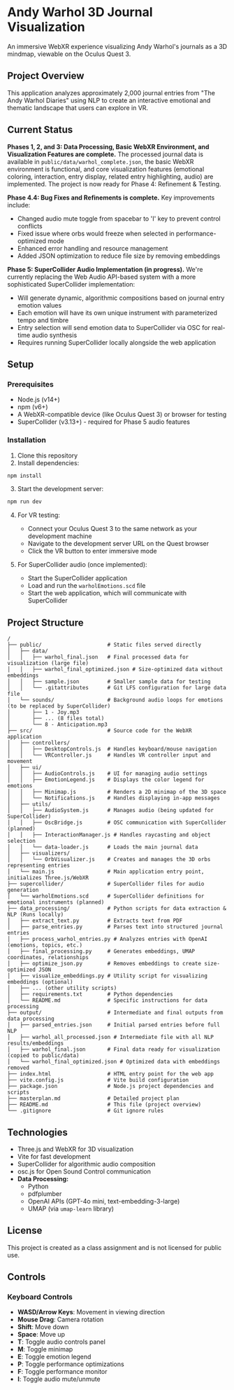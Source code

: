 # Andy Warhol 3D Journal Visualization

An immersive WebXR experience visualizing Andy Warhol's journals as a 3D mindmap, viewable on the Oculus Quest 3.

## Project Overview

This application analyzes approximately 2,000 journal entries from "The Andy Warhol Diaries" using NLP to create an interactive emotional and thematic landscape that users can explore in VR.

## Current Status

**Phases 1, 2, and 3: Data Processing, Basic WebXR Environment, and Visualization Features are complete.** The processed journal data is available in `public/data/warhol_complete.json`, the basic WebXR environment is functional, and core visualization features (emotional coloring, interaction, entry display, related entry highlighting, audio) are implemented. The project is now ready for Phase 4: Refinement & Testing.

**Phase 4.4: Bug Fixes and Refinements is complete.** Key improvements include:
- Changed audio mute toggle from spacebar to 'I' key to prevent control conflicts
- Fixed issue where orbs would freeze when selected in performance-optimized mode
- Enhanced error handling and resource management
- Added JSON optimization to reduce file size by removing embeddings

**Phase 5: SuperCollider Audio Implementation (in progress).** We're currently replacing the Web Audio API-based system with a more sophisticated SuperCollider implementation:
- Will generate dynamic, algorithmic compositions based on journal entry emotion values
- Each emotion will have its own unique instrument with parameterized tempo and timbre
- Entry selection will send emotion data to SuperCollider via OSC for real-time audio synthesis
- Requires running SuperCollider locally alongside the web application

## Setup

### Prerequisites

- Node.js (v14+)
- npm (v6+)
- A WebXR-compatible device (like Oculus Quest 3) or browser for testing
- SuperCollider (v3.13+) - required for Phase 5 audio features

### Installation

1. Clone this repository
2. Install dependencies:

```bash
npm install
```

3. Start the development server:

```bash
npm run dev
```

4. For VR testing:
   - Connect your Oculus Quest 3 to the same network as your development machine
   - Navigate to the development server URL on the Quest browser
   - Click the VR button to enter immersive mode

5. For SuperCollider audio (once implemented):
   - Start the SuperCollider application
   - Load and run the `warholEmotions.scd` file
   - Start the web application, which will communicate with SuperCollider

## Project Structure

```
/
├── public/                     # Static files served directly
│   ├── data/
│   │   ├── warhol_final.json   # Final processed data for visualization (large file)
│   │   ├── warhol_final_optimized.json # Size-optimized data without embeddings
│   │   ├── sample.json         # Smaller sample data for testing
│   │   └── .gitattributes      # Git LFS configuration for large data file
│   └── sounds/                 # Background audio loops for emotions (to be replaced by SuperCollider)
│       ├── 1 - Joy.mp3
│       ├── ... (8 files total)
│       └── 8 - Anticipation.mp3
├── src/                        # Source code for the WebXR application
│   ├── controllers/
│   │   ├── DesktopControls.js  # Handles keyboard/mouse navigation
│   │   └── VRController.js     # Handles VR controller input and movement
│   ├── ui/
│   │   ├── AudioControls.js    # UI for managing audio settings
│   │   ├── EmotionLegend.js    # Displays the color legend for emotions
│   │   ├── Minimap.js          # Renders a 2D minimap of the 3D space
│   │   └── Notifications.js    # Handles displaying in-app messages
│   ├── utils/
│   │   ├── AudioSystem.js      # Manages audio (being updated for SuperCollider)
│   │   ├── OscBridge.js        # OSC communication with SuperCollider (planned)
│   │   ├── InteractionManager.js # Handles raycasting and object selection
│   │   └── data-loader.js      # Loads the main journal data
│   ├── visualizers/
│   │   └── OrbVisualizer.js    # Creates and manages the 3D orbs representing entries
│   └── main.js                 # Main application entry point, initializes Three.js/WebXR
├── supercollider/              # SuperCollider files for audio generation
│   └── warholEmotions.scd      # SuperCollider definitions for emotional instruments (planned)
├── data_processing/            # Python scripts for data extraction & NLP (Runs locally)
│   ├── extract_text.py         # Extracts text from PDF
│   ├── parse_entries.py        # Parses text into structured journal entries
│   ├── process_warhol_entries.py # Analyzes entries with OpenAI (emotions, topics, etc.)
│   ├── final_processing.py     # Generates embeddings, UMAP coordinates, relationships
│   ├── optimize_json.py        # Removes embeddings to create size-optimized JSON
│   ├── visualize_embeddings.py # Utility script for visualizing embeddings (optional)
│   ├── ... (other utility scripts)
│   ├── requirements.txt        # Python dependencies
│   └── README.md               # Specific instructions for data processing
├── output/                     # Intermediate and final outputs from data processing
│   ├── parsed_entries.json     # Initial parsed entries before full NLP
│   ├── warhol_all_processed.json # Intermediate file with all NLP results/embeddings
│   ├── warhol_final.json       # Final data ready for visualization (copied to public/data)
│   └── warhol_final_optimized.json # Optimized data with embeddings removed
├── index.html                  # HTML entry point for the web app
├── vite.config.js              # Vite build configuration
├── package.json                # Node.js project dependencies and scripts
├── masterplan.md               # Detailed project plan
├── README.md                   # This file (project overview)
└── .gitignore                  # Git ignore rules
```

## Technologies

- Three.js and WebXR for 3D visualization
- Vite for fast development
- SuperCollider for algorithmic audio composition
- osc.js for Open Sound Control communication
- **Data Processing:**
  - Python
  - pdfplumber
  - OpenAI APIs (GPT-4o mini, text-embedding-3-large)
  - UMAP (via `umap-learn` library)

## License

This project is created as a class assignment and is not licensed for public use.

## Controls

### Keyboard Controls
- **WASD/Arrow Keys**: Movement in viewing direction
- **Mouse Drag**: Camera rotation
- **Shift**: Move down
- **Space**: Move up
- **T**: Toggle audio controls panel
- **M**: Toggle minimap
- **E**: Toggle emotion legend
- **P**: Toggle performance optimizations
- **F**: Toggle performance monitor
- **I**: Toggle audio mute/unmute